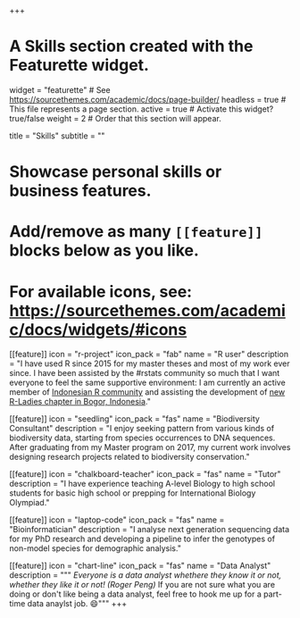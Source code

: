 +++
# A Skills section created with the Featurette widget.
widget = "featurette"  # See https://sourcethemes.com/academic/docs/page-builder/
headless = true  # This file represents a page section.
active = true  # Activate this widget? true/false
weight = 2  # Order that this section will appear.

title = "Skills"
subtitle = ""

# Showcase personal skills or business features.
# 
# Add/remove as many `[[feature]]` blocks below as you like.
# 
# For available icons, see: https://sourcethemes.com/academic/docs/widgets/#icons

[[feature]]
  icon = "r-project"
  icon_pack = "fab"
  name = "R user"
  description = "I have used R since 2015 for my master theses and most of my work ever since. I have been assisted by the #rstats community so much that I want everyone to feel the same supportive environment: I am currently an active member of [Indonesian R community](https://r-indonesia.id) and assisting the development of [new R-Ladies chapter in Bogor, Indonesia](https://www.meetup.com/rladies-bogor/)."

[[feature]]
  icon = "seedling"
  icon_pack = "fas"
  name = "Biodiversity Consultant"
  description = "I enjoy seeking pattern from various kinds of biodiversity data, starting from species occurrences to DNA sequences. After graduating from my Master program on 2017, my current work involves designing research projects related to biodiversity conservation."

[[feature]]
  icon = "chalkboard-teacher"
  icon_pack = "fas"
  name = "Tutor"
  description = "I have experience teaching A-level Biology to high school students for basic high school or prepping for International Biology Olympiad."

[[feature]]
  icon = "laptop-code"
  icon_pack = "fas"
  name = "Bioinformatician"
  description = "I analyse next generation sequencing data for my PhD research and developing a pipeline to infer the genotypes of non-model species for demographic analysis."

[[feature]]
  icon = "chart-line"
  icon_pack = "fas"
  name = "Data Analyst"
  description = """
  *Everyone is a data analyst whethere they know it or not, whether they like it or not! (Roger Peng)* 
  If you are not sure what you are doing or don't like being a data analyst, feel free to hook me up for a part-time data anaylst job. :smile:"""
+++
